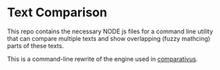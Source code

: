 # Text Comparison
This repo contains the necessary NODE js files for a command line utility that can compare multiple texts and show overlapping (fuzzy mathcing) parts of these texts.

This is a command-line rewrite of the engine used in [comparativus](dh.chinese-empires.eu/comparativus). 
